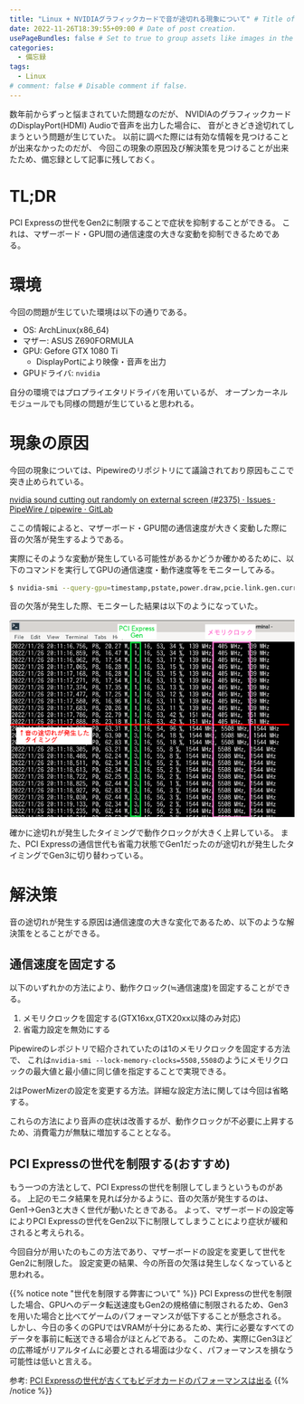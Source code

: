 ```yaml
---
title: "Linux + NVIDIAグラフィックカードで音が途切れる現象について" # Title of the blog post.
date: 2022-11-26T18:39:55+09:00 # Date of post creation.
usePageBundles: false # Set to true to group assets like images in the same folder as this post.
categories:
  - 備忘録
tags:
  - Linux
# comment: false # Disable comment if false.
---
```


数年前からずっと悩まされていた問題なのだが、
NVIDIAのグラフィックカードのDisplayPort(HDMI) Audioで音声を出力した場合に、
音がときどき途切れてしまうという問題が生じていた。
以前に調べた際には有効な情報を見つけることが出来なかったのだが、
今回この現象の原因及び解決策を見つけることが出来たため、備忘録として記事に残しておく。

# TL;DR

PCI Expressの世代をGen2に制限することで症状を抑制することができる。
これは、マザーボード・GPU間の通信速度の大きな変動を抑制できるためである。

# 環境

今回の問題が生じていた環境は以下の通りである。

- OS: ArchLinux(x86_64)
- マザー: ASUS Z690FORMULA
- GPU: Gefore GTX 1080 Ti
  - DisplayPortにより映像・音声を出力
- GPUドライバ: `nvidia`

自分の環境ではプロプライエタリドライバを用いているが、
オープンカーネルモジュールでも同様の問題が生じていると思われる。

# 現象の原因

今回の現象については、Pipewireのリポジトリにて議論されており原因もここで突き止められている。

[nvidia sound cutting out randomly on external screen (#2375) · Issues · PipeWire / pipewire · GitLab](https://gitlab.freedesktop.org/pipewire/pipewire/-/issues/2375)

ここの情報によると、マザーボード・GPU間の通信速度が大きく変動した際に音の欠落が発生するようである。

実際にそのような変動が発生している可能性があるかどうか確かめるために、以下のコマンドを実行してGPUの通信速度・動作速度等をモニターしてみる。

```sh
$ nvidia-smi --query-gpu=timestamp,pstate,power.draw,pcie.link.gen.current,pcie.link.width.current,temperature.gpu,utilization.gpu,clocks.current.graphics,clocks.current.memory,clocks.current.sm --format=csv -lms 500
```

音の欠落が発生した際、モニターした結果は以下のようになっていた。

![](smi.png)

確かに途切れが発生したタイミングで動作クロックが大きく上昇している。
また、PCI Expressの通信世代も省電力状態でGen1だったのが途切れが発生したタイミングでGen3に切り替わっている。

# 解決策

音の途切れが発生する原因は通信速度の大きな変化であるため、以下のような解決策をとることができる。

## 通信速度を固定する

以下のいずれかの方法により、動作クロック(≒通信速度)を固定することができる。

1. メモリクロックを固定する(GTX16xx,GTX20xx以降のみ対応)
1. 省電力設定を無効にする

Pipewireのレポジトリで紹介されていたのは1のメモリクロックを固定する方法で、
これは`nvidia-smi --lock-memory-clocks=5508,5508`のようにメモリクロックの最大値と最小値に同じ値を指定することで実現できる。

2はPowerMizerの設定を変更する方法。詳細な設定方法に関しては今回は省略する。

これらの方法により音声の症状は改善するが、動作クロックが不必要に上昇するため、消費電力が無駄に増加することとなる。

## PCI Expressの世代を制限する(おすすめ)

もう一つの方法として、PCI Expressの世代を制限してしまうというものがある。
上記のモニタ結果を見れば分かるように、音の欠落が発生するのは、Gen1→Gen3と大きく世代が動いたときである。
よって、マザーボードの設定等によりPCI Expressの世代をGen2以下に制限してしまうことにより症状が緩和されると考えられる。

今回自分が用いたのもこの方法であり、マザーボードの設定を変更して世代をGen2に制限した。
設定変更の結果、今の所音の欠落は発生しなくなっていると思われる。

{{% notice note "世代を制限する弊害について" %}}
PCI Expressの世代を制限した場合、GPUへのデータ転送速度もGen2の規格値に制限されるため、Gen3を用いた場合と比べてゲームのパフォーマンスが低下することが懸念される。
しかし、今日の多くのGPUではVRAMが十分にあるため、実行に必要なすべてのデータを事前に転送できる場合がほとんどである。
このため、実際にGen3ほどの広帯域がリアルタイムに必要とされる場面は少なく、パフォーマンスを損なう可能性は低いと言える。

参考: [PCI Expressの世代が古くてもビデオカードのパフォーマンスは出る](https://akiba-pc.watch.impress.co.jp/docs/dosv/1003385.html)
{{% /notice %}}


